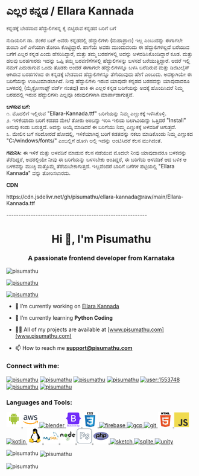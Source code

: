 # ಎಲ್ಲರ ಕನ್ನಡ / Ellara Kannada
ಕನ್ನಡಕ್ಕೆ ಬೇಡವಾದ ಹೆದ್ದುಲಿಗಳನ್ನ ಕೈ ಬಿಟ್ಟಿರುವ ಕನ್ನಡದ ಬರಿಗೆ ಬಗೆ   

ನುಡಿಯರಿಗ ಡಾ. ಶಂಕರ ಬಟ್ ಅವರು ಕನ್ನಡದಲ್ಲಿ ಹೆದ್ದುಲಿಗಳು (ಮಹಾಪ್ರಾಣ) ಇಲ್ಲ ಎಂಬುದನ್ನು ಈಗಾಗಲೇ ತುಂಬಾ ಎಳೆ ಎಳೆಯಾಗಿ ತೋರಿಸಿ ಕೊಟ್ಟಿದ್ದಾರೆ. ಹಾಗೆಯೆ ಅವರು ಮುಂದುವರಿದು ಈ ಹೆದ್ದುಲಿಗಳಿಲ್ಲದೆ ಬರೆಯುವ ಬಗೆಗೆ ಎಲ್ಲರ ಕನ್ನಡ ಎಂದು ಹೆಸರಿಸಿದ್ದಾರೆ, ಮತ್ತು ತಮ್ಮ ಬರಹಗಳಲ್ಲಿ ಅದನ್ನು ಅಳವಡಿಸಿಕೊಂಡಿದ್ದಾರೆ ಕೂಡ. ಮತ್ತು ಹಲವು ಬರಹಗಾರರು ಇದನ್ನು ಒಪ್ಪಿ ತಮ್ಮ ಬರವಣಿಗೆಗಳಲ್ಲಿ ಹೆದ್ದುಲಿಗಳನ್ನು ಬಳಸದೆ ಬರೆಯುತ್ತಿದ್ದಾರೆ. ಆದರೆ ಇಲ್ಲಿ ನಮಗೆ ಎದುರಾಗುವ ಒಂದು ತೊಡಕು ಅಂದರೆ ಈಗಾಗಲೇ ಹೆದ್ದುಲಿಗಳನ್ನೂ ಬಳಸಿ ಬರೆದಿರುವ ಮತ್ತು ಡಿಜಿಟಲೈಸ್ ಆಗಿರುವ ಬರಹಗಳಿಂದ ಈ ಕನ್ನಡಕ್ಕೆ ಬೇಡವಾದ ಹೆದ್ದುಲಿಗಳನ್ನೂ ತೆಗೆಯುವುದು ಹೇಗೆ ಎಂಬುದು. ಅದಕ್ಕಾಗಿಯೇ ಈ ಬರಿಗೆಯನ್ನು ಉಂಟುಮಾಡಲಾಗಿದೆ.
ನೀವು ಹೆದ್ದುಲಿಗಳು ಇರುವ ಯಾವುದೇ ಕನ್ನಡದ ಬರಹವನ್ನು ಯಾವುದಾದರೂ ಬಳಕದಲ್ಲಿ (ಮೈಕ್ರೋಸಾಫ್ಟ್ ವರ್ಡ್ ನಂತವು) ಹಾಕಿ ಈ ಎಲ್ಲರ ಕನ್ನಡ ಬರಿಗೆಯನ್ನು ಅದಕ್ಕೆ ಹೊಂದಿಸಿದರೆ ನಿಮ್ಮ ಬರಹದಲ್ಲಿ ಇರುವ ಹೆದ್ದುಲಿಗಳು ಎಲ್ಲವೂ ಕಿರುವುಲಿಗಳಾಗಿ ಮಾರ್ಪಾಡಾಗುತ್ತವೆ.

<strong>ಬಳಸುವ ಬಗೆ:</strong> <br />
೧. ಮೊದಲಿಗೆ ಇಲ್ಲಿರುವ "Ellara-Kannada.ttf" ಬರಿಗೆಯನ್ನು ನಿಮ್ಮ ಎಣ್ಣುಕಕ್ಕೆ ಇಳಿಸಿಕೊಳ್ಳಿ. <br />
೨. ಇಳಿಕೆಯಾದಾ ಬರಿಗೆ ಕಡತದ ಮೇಲೆ ತೋರು ಅಂಬನ್ನು ಇರಿಸಿ ಇಲಿಯ ಬಲಗಿವಿಯನ್ನು ಒತ್ತಿದರೆ "Install" ಅನುವು ಕಂಡು ಬರುತ್ತದೆ. ಅದನ್ನು ಆಯ್ಕೆ ಮಾಡಿದರೆ ಈ ಬರಿಗೆಯು ನಿಮ್ಮ ಎಣ್ಣುಕಕ್ಕೆ ಅಳವಡಿಕೆ ಆಗುತ್ತದೆ. <br />
೩. ಮೇಲಿನ ಬಗೆ ಸರಿದೋರದೆ ಹೋದಲ್ಲಿ, ಇಳಿಕೆಯಾಗಿದ್ದ ಬರಿಗೆ ಕಡತವನ್ನು ನಕಲು ಮಾಡಿಕೊಂಡು ನಿಮ್ಮ ಎಣ್ಣುಕದ "C:/windows/fonts/" ಎಂಬಲ್ಲಿಗೆ ಹೋಗಿ ಅಲ್ಲಿ ಇದನ್ನು ಅಂಟಿಸಿದರೆ ಕೆಲಸ ಮುಗಿದಂತೆ.<br />

<strong>ಗಮನಿಸಿ:</strong> ಈ ಇಳಿಕೆ ಮತ್ತು ಅಳವಡಿಕೆ ಮಾಡುವ ಕೆಲಸ ನಡೆಯುವ ಮೊದಲೇ ನೀವು ಯಾವುದಾದರೂ ಬಳಕವನ್ನು ತೆರೆದಿದ್ದರೆ, ಅದರಲ್ಲಿಯೇ ನೀವು ಈ ಬರಿಗೆಯನ್ನು ಬಳಸಬೇಕು ಅಂತಿದ್ದರೆ, ಈ ಬರಿಗೆಯ ಅಳವಡಿಕೆ ಆದ ಬಳಿಕ ಆ ಬಳಕವನ್ನು ಮುಚ್ಚಿ ಮತ್ತೊಮ್ಮೆ ತೆರೆಯಬೇಕಾಗುತ್ತದೆ. ಇಲ್ಲವೆಂದರೆ ಬಾರಿಗೆ ಬಗೆಗಳ ಪಟ್ಟಿಯಲ್ಲಿ "Ellara Kannada" ವನ್ನು ತೋರಿಸಲಾರದು.

<p><b>CDN</b></p>
<p>https://cdn.jsdelivr.net/gh/pisumathu/ellara-kannada@raw/main/Ellara-Kannada.ttf</p>
----------------------------------------------------------
<h1 align="center">Hi 👋, I'm Pisumathu</h1>
<h3 align="center">A passionate frontend developer from Karnataka</h3>

<p align="left"> <img src="https://komarev.com/ghpvc/?username=pisumathu&label=Profile%20views&color=0e75b6&style=flat" alt="pisumathu" /> </p>

<p align="left"> <a href="https://github.com/ryo-ma/github-profile-trophy"><img src="https://github-profile-trophy.vercel.app/?username=pisumathu" alt="pisumathu" /></a> </p>

<p align="left"> <a href="https://twitter.com/pisumathu" target="blank"><img src="https://img.shields.io/twitter/follow/pisumathu?logo=twitter&style=for-the-badge" alt="pisumathu" /></a> </p>

- 🔭 I’m currently working on [Ellara Kannada](https://github.com/pisumathu/ellara-kannada/)

- 🌱 I’m currently learning **Python Coding**

- 👨‍💻 All of my projects are available at [www.pisumathu.com](www.pisumathu.com)

- 📫 How to reach me **support@pisumathu.com**

<h3 align="left">Connect with me:</h3>
<p align="left">
<a href="https://codepen.io/pisumathu" target="blank"><img align="center" src="https://raw.githubusercontent.com/rahuldkjain/github-profile-readme-generator/master/src/images/icons/Social/codepen.svg" alt="pisumathu" height="30" width="40" /></a>
<a href="https://dev.to/pisumathu" target="blank"><img align="center" src="https://raw.githubusercontent.com/rahuldkjain/github-profile-readme-generator/master/src/images/icons/Social/devto.svg" alt="pisumathu" height="30" width="40" /></a>
<a href="https://twitter.com/pisumathu" target="blank"><img align="center" src="https://raw.githubusercontent.com/rahuldkjain/github-profile-readme-generator/master/src/images/icons/Social/twitter.svg" alt="pisumathu" height="30" width="40" /></a>
<a href="https://linkedin.com/in/pisumathu" target="blank"><img align="center" src="https://raw.githubusercontent.com/rahuldkjain/github-profile-readme-generator/master/src/images/icons/Social/linked-in-alt.svg" alt="pisumathu" height="30" width="40" /></a>
<a href="https://stackoverflow.com/users/user:1553748" target="blank"><img align="center" src="https://raw.githubusercontent.com/rahuldkjain/github-profile-readme-generator/master/src/images/icons/Social/stack-overflow.svg" alt="user:1553748" height="30" width="40" /></a>
<a href="https://fb.com/pisumathu" target="blank"><img align="center" src="https://raw.githubusercontent.com/rahuldkjain/github-profile-readme-generator/master/src/images/icons/Social/facebook.svg" alt="pisumathu" height="30" width="40" /></a>
<a href="https://instagram.com/pisumathu" target="blank"><img align="center" src="https://raw.githubusercontent.com/rahuldkjain/github-profile-readme-generator/master/src/images/icons/Social/instagram.svg" alt="pisumathu" height="30" width="40" /></a>
</p>

<h3 align="left">Languages and Tools:</h3>
<p align="left"> <a href="https://developer.android.com" target="_blank" rel="noreferrer"> <img src="https://raw.githubusercontent.com/devicons/devicon/master/icons/android/android-original-wordmark.svg" alt="android" width="40" height="40"/> </a> <a href="https://aws.amazon.com" target="_blank" rel="noreferrer"> <img src="https://raw.githubusercontent.com/devicons/devicon/master/icons/amazonwebservices/amazonwebservices-original-wordmark.svg" alt="aws" width="40" height="40"/> </a> <a href="https://www.blender.org/" target="_blank" rel="noreferrer"> <img src="https://download.blender.org/branding/community/blender_community_badge_white.svg" alt="blender" width="40" height="40"/> </a> <a href="https://getbootstrap.com" target="_blank" rel="noreferrer"> <img src="https://raw.githubusercontent.com/devicons/devicon/master/icons/bootstrap/bootstrap-plain-wordmark.svg" alt="bootstrap" width="40" height="40"/> </a> <a href="https://www.w3schools.com/css/" target="_blank" rel="noreferrer"> <img src="https://raw.githubusercontent.com/devicons/devicon/master/icons/css3/css3-original-wordmark.svg" alt="css3" width="40" height="40"/> </a> <a href="https://firebase.google.com/" target="_blank" rel="noreferrer"> <img src="https://www.vectorlogo.zone/logos/firebase/firebase-icon.svg" alt="firebase" width="40" height="40"/> </a> <a href="https://cloud.google.com" target="_blank" rel="noreferrer"> <img src="https://www.vectorlogo.zone/logos/google_cloud/google_cloud-icon.svg" alt="gcp" width="40" height="40"/> </a> <a href="https://git-scm.com/" target="_blank" rel="noreferrer"> <img src="https://www.vectorlogo.zone/logos/git-scm/git-scm-icon.svg" alt="git" width="40" height="40"/> </a> <a href="https://www.w3.org/html/" target="_blank" rel="noreferrer"> <img src="https://raw.githubusercontent.com/devicons/devicon/master/icons/html5/html5-original-wordmark.svg" alt="html5" width="40" height="40"/> </a> <a href="https://developer.mozilla.org/en-US/docs/Web/JavaScript" target="_blank" rel="noreferrer"> <img src="https://raw.githubusercontent.com/devicons/devicon/master/icons/javascript/javascript-original.svg" alt="javascript" width="40" height="40"/> </a> <a href="https://kotlinlang.org" target="_blank" rel="noreferrer"> <img src="https://www.vectorlogo.zone/logos/kotlinlang/kotlinlang-icon.svg" alt="kotlin" width="40" height="40"/> </a> <a href="https://www.linux.org/" target="_blank" rel="noreferrer"> <img src="https://raw.githubusercontent.com/devicons/devicon/master/icons/linux/linux-original.svg" alt="linux" width="40" height="40"/> </a> <a href="https://www.mysql.com/" target="_blank" rel="noreferrer"> <img src="https://raw.githubusercontent.com/devicons/devicon/master/icons/mysql/mysql-original-wordmark.svg" alt="mysql" width="40" height="40"/> </a> <a href="https://nodejs.org" target="_blank" rel="noreferrer"> <img src="https://raw.githubusercontent.com/devicons/devicon/master/icons/nodejs/nodejs-original-wordmark.svg" alt="nodejs" width="40" height="40"/> </a> <a href="https://www.photoshop.com/en" target="_blank" rel="noreferrer"> <img src="https://raw.githubusercontent.com/devicons/devicon/master/icons/photoshop/photoshop-line.svg" alt="photoshop" width="40" height="40"/> </a> <a href="https://www.php.net" target="_blank" rel="noreferrer"> <img src="https://raw.githubusercontent.com/devicons/devicon/master/icons/php/php-original.svg" alt="php" width="40" height="40"/> </a> <a href="https://www.sketch.com/" target="_blank" rel="noreferrer"> <img src="https://www.vectorlogo.zone/logos/sketchapp/sketchapp-icon.svg" alt="sketch" width="40" height="40"/> </a> <a href="https://www.sqlite.org/" target="_blank" rel="noreferrer"> <img src="https://www.vectorlogo.zone/logos/sqlite/sqlite-icon.svg" alt="sqlite" width="40" height="40"/> </a> <a href="https://unity.com/" target="_blank" rel="noreferrer"> <img src="https://www.vectorlogo.zone/logos/unity3d/unity3d-icon.svg" alt="unity" width="40" height="40"/> </a> </p>

<p><img align="left" src="https://github-readme-stats.vercel.app/api/top-langs?username=pisumathu&show_icons=true&locale=en&layout=compact" alt="pisumathu" /></p>

<p>&nbsp;<img align="center" src="https://github-readme-stats.vercel.app/api?username=pisumathu&show_icons=true&locale=en" alt="pisumathu" /></p>

<p><img align="center" src="https://github-readme-streak-stats.herokuapp.com/?user=pisumathu&" alt="pisumathu" /></p>
